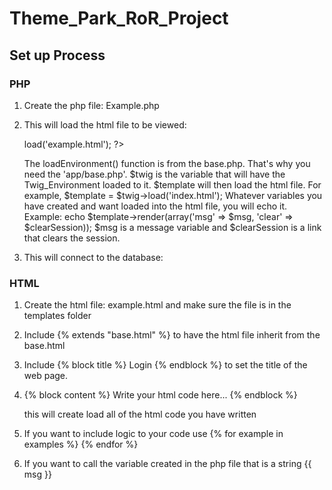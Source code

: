 # Theme_Park_RoR_Project

## Set up Process

### PHP

1. Create the php file: Example.php

2. This will load the html file to be viewed:
    <?php
      include 'app/base.php';
      $twig = loadEnvironment();
      $template = $twig->load('example.html');
    ?>
    
    The loadEnvironment() function is from the base.php.
    That's why you need the 'app/base.php'.
    $twig is the variable that will have the Twig_Environment loaded to it.
    $template will then load the html file.
    For example, $template = $twig->load('index.html');
    Whatever variables you have created and want loaded into the html file, you will echo it.
    Example: echo $template->render(array('msg' => $msg, 'clear' => $clearSession));
    $msg is a message variable and $clearSession is a link that clears the session.
    
3. This will connect to the database:
    <?php
      $isDevelopment = false;
      $db = loadDB($isDevelopment);
      
      will create the database connection.
    ?>


### HTML

1. Create the html file: example.html and make sure the file is in the templates folder

2. Include {% extends "base.html" %} to have the html file inherit from the base.html

3. Include {% block title %} Login {% endblock %} to set the title of the web page.

4. {% block content %}
    Write your html code here...
    {% endblock %}
    
    this will create load all of the html code you have written
    
5. If you want to include logic to your code use
    {% for example in examples %}
    {% endfor %}

6. If you want to call the variable created in the php file that is a string
    {{ msg }}
